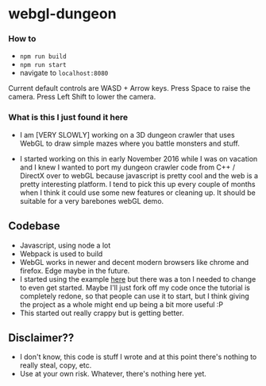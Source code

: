 # webgl-dungeon

### How to
- `npm run build`
- `npm run start`
- navigate to `localhost:8080`

Current default controls are WASD + Arrow keys.
Press Space to raise the camera.
Press Left Shift to lower the camera.


### What is this I just found it here
- I am [VERY SLOWLY] working on a 3D dungeon crawler that uses WebGL to draw simple mazes where you battle monsters and stuff.

- I started working on this in early November 2016 while I was on vacation and I knew I wanted to port my dungeon crawler code from C++ / DirectX over to webGL because javascript is pretty cool and the web is a pretty interesting platform. I tend to pick this up every couple of months when I think it could use some new features or cleaning up. It should be suitable for a very barebones webGL demo.

## Codebase
- Javascript, using node a lot
- Webpack is used to build
- WebGL works in newer and decent modern browsers like chrome and firefox. Edge maybe in the future.
- I started using the example [here](http://www.sw-engineering-candies.com/snippets/webgl/hello-world) but there was a ton I needed to change to even get started. Maybe I'll just fork off my code once the tutorial is completely redone, so that people can use it to start, but I think giving the project as a whole might end up being a bit more useful :P
- This started out really crappy but is getting better.


## Disclaimer??
- I don't know, this code is stuff I wrote and at this point there's nothing to really steal, copy, etc.
- Use at your own risk. Whatever, there's nothing here yet.
